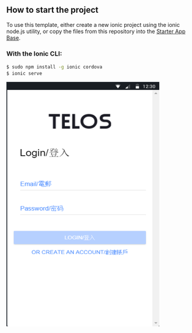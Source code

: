 
## How to start the project

To use this template, either create a new ionic project using the ionic node.js utility, or copy the files from this repository into the [Starter App Base](https://github.com/ionic-team/ionic2-app-base).

### With the Ionic CLI:

```bash
$ sudo npm install -g ionic cordova
$ ionic serve
```


<img src="https://github.com/Happyandhappy/Telos-residents-production/blob/master/screenshot1.png" alt="alt text" width="400" height="640">

